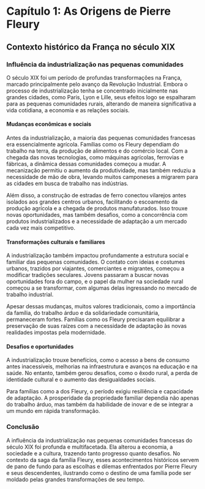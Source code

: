 # Capítulo 1: As Origens de Pierre Fleury

## Contexto histórico da França no século XIX

### Influência da industrialização nas pequenas comunidades

O século XIX foi um período de profundas transformações na França, marcado principalmente pelo avanço da Revolução Industrial. Embora o processo de industrialização tenha se concentrado inicialmente nas grandes cidades, como Paris, Lyon e Lille, seus efeitos logo se espalharam para as pequenas comunidades rurais, alterando de maneira significativa a vida cotidiana, a economia e as relações sociais.

#### Mudanças econômicas e sociais

Antes da industrialização, a maioria das pequenas comunidades francesas era essencialmente agrícola. Famílias como os Fleury dependiam do trabalho na terra, da produção de alimentos e do comércio local. Com a chegada das novas tecnologias, como máquinas agrícolas, ferrovias e fábricas, a dinâmica dessas comunidades começou a mudar. A mecanização permitiu o aumento da produtividade, mas também reduziu a necessidade de mão de obra, levando muitos camponeses a migrarem para as cidades em busca de trabalho nas indústrias.

Além disso, a construção de estradas de ferro conectou vilarejos antes isolados aos grandes centros urbanos, facilitando o escoamento da produção agrícola e a chegada de produtos manufaturados. Isso trouxe novas oportunidades, mas também desafios, como a concorrência com produtos industrializados e a necessidade de adaptação a um mercado cada vez mais competitivo.

#### Transformações culturais e familiares

A industrialização também impactou profundamente a estrutura social e familiar das pequenas comunidades. O contato com ideias e costumes urbanos, trazidos por viajantes, comerciantes e migrantes, começou a modificar tradições seculares. Jovens passaram a buscar novas oportunidades fora do campo, e o papel da mulher na sociedade rural começou a se transformar, com algumas delas ingressando no mercado de trabalho industrial.

Apesar dessas mudanças, muitos valores tradicionais, como a importância da família, do trabalho árduo e da solidariedade comunitária, permaneceram fortes. Famílias como os Fleury precisaram equilibrar a preservação de suas raízes com a necessidade de adaptação às novas realidades impostas pela modernidade.

#### Desafios e oportunidades

A industrialização trouxe benefícios, como o acesso a bens de consumo antes inacessíveis, melhorias na infraestrutura e avanços na educação e na saúde. No entanto, também gerou desafios, como o êxodo rural, a perda de identidade cultural e o aumento das desigualdades sociais.

Para famílias como a dos Fleury, o período exigiu resiliência e capacidade de adaptação. A prosperidade da propriedade familiar dependia não apenas do trabalho árduo, mas também da habilidade de inovar e de se integrar a um mundo em rápida transformação.

### Conclusão

A influência da industrialização nas pequenas comunidades francesas do século XIX foi profunda e multifacetada. Ela alterou a economia, a sociedade e a cultura, trazendo tanto progresso quanto desafios. No contexto da saga da família Fleury, esses acontecimentos históricos servem de pano de fundo para as escolhas e dilemas enfrentados por Pierre Fleury e seus descendentes, ilustrando como o destino de uma família pode ser moldado pelas grandes transformações de seu tempo.